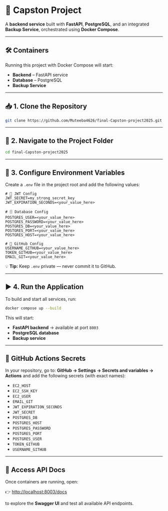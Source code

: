 # 🚀 Capston Project

A **backend service** built with **FastAPI**, **PostgreSQL**, and an integrated **Backup Service**, orchestrated using **Docker Compose**.

---

## 🛠 Containers

Running this project with Docker Compose will start:

* **Backend** – FastAPI service
* **Database** – PostgreSQL
* **Backup Service**

---

## 📥 1. Clone the Repository

```bash
git clone https://github.com/Muteeba4626/final-Capston-project2025.git
```

---

## 📂 2. Navigate to the Project Folder

```bash
cd final-Capston-project2025
```

---

## 🔑 3. Configure Environment Variables

Create a `.env` file in the project root and add the following values:

```env
# 🔐 JWT Config
JWT_SECRET=my_strong_secret_key
JWT_EXPIRATION_SECONDS=<your_value_here>

# 🗄 Database Config
POSTGRES_USER=<your_value_here>
POSTGRES_PASSWORD=<your_value_here>
POSTGRES_DB=<your_value_here>
POSTGRES_PORT=<your_value_here>
POSTGRES_HOST=<your_value_here>

# 🔗 GitHub Config
USERNAME_GITHUB=<your_value_here>
TOKEN_GITHUB=<your_value_here>
EMAIL_GIT=<your_value_here>
```

💡 **Tip:** Keep `.env` private — never commit it to GitHub.

---

## ▶️ 4. Run the Application

To build and start all services, run:

```bash
docker compose up --build
```

This will start:

* **FastAPI backend** → available at port `8003`
* **PostgreSQL database**
* **Backup service**

---

## 🔐 GitHub Actions Secrets

In your repository, go to:
**GitHub → Settings → Secrets and variables → Actions**
and add the following secrets (with exact names):

* `EC2_HOST`
* `EC2_SSH_KEY`
* `EC2_USER`
* `EMAIL_GIT`
* `JWT_EXPIRATION_SECONDS`
* `JWT_SECRET`
* `POSTGRES_DB`
* `POSTGRES_HOST`
* `POSTGRES_PASSWORD`
* `POSTGRES_PORT`
* `POSTGRES_USER`
* `TOKEN_GITHUB`
* `USERNAME_GITHUB`

---

## 📜 Access API Docs

Once containers are running, open:

👉 [http://localhost:8003/docs](http://localhost:8003/docs)

to explore the **Swagger UI** and test all available API endpoints.
